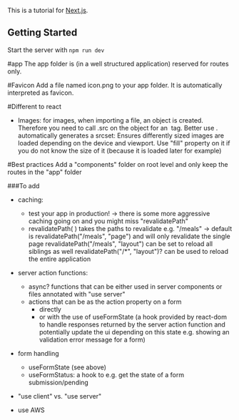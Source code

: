 This is a tutorial for [Next.js](https://nextjs.org/).

## Getting Started

Start the server with
`npm run dev`

#app
The app folder is (in a well structured application) reserved for routes only.

#Favicon
Add a file named icon.png to your app folder. It is automatically interpreted as favicon.

#Different to react
- Images: for images, when importing a file, an object is created. Therefore you need to call .src on the object for an <img> tag. Better use <Image>.
  <Image> automatically generates a srcset: Ensures differently sized images are loaded depending on the device and viewport.
  Use "fill" property on it if you do not know the size of it (because it is loaded later for example)

#Best practices
Add a "components" folder on root level and only keep the routes in the "app" folder


###To add
- caching: 
	- test your app in production! -> there is some more aggressive caching going on and you might miss "revalidatePath"
	- revalidatePath( ) takes the paths to revalidate
		e.g. "/meals" -> default is revalidatePath("/meals", "page") and will only revalidate the single page
		revalidatePath("/meals", "layout") can be set to reload all siblings as well
		revalidatePath("/*", "layout")? can be used to reload the entire application

- server action functions:
	- async? functions that can be either used in server components or files annotated with "use server"
	- actions that can be as the action property on a form
		- directly
		- or with the use of useFormState
			(a hook provided by react-dom to handle responses returned by the server action function and potentially update the ui depending on this state 
			 e.g. showing an validation error message for a form)
	
- form handling
	- useFormState (see above)
	- useFormStatus: a hook to e.g. get the state of a form submission/pending
	
- "use client" vs. "use server"

- use AWS